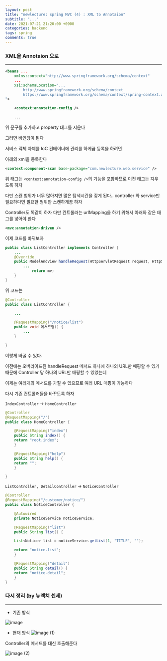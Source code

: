 ```yaml
---
layout: post
title: "newlecture: spring MVC (4) : XML to Annotaion"
subtitle: "..."
date: 2021-07-21 21:20:00 +0900
categories: backend
tags: spring
comments: true
---
```


### XML을 Annotaion 으로

---

```xml
<beans ...
	xmlns:context="http://www.springframework.org/schema/context"
    ...
    xsi:schemaLocation="...
        http://www.springframework.org/schema/context
        https://www.springframework.org/schema/context/spring-context.xsd
">

	<context:annotation-config />

    ...
```

위 문구를 추가하고 property 태그를 지운다

그러면 바인딩이 된다

서비스 객체 자체를 IoC 컨테이너에 관리를 하게끔 등록을 하려면

아래의 xml을 등록한다

```xml
<context:component-scan base-package="com.newlecture.web.service" />
```

위 태그는 `<context:annotation-config />`의 기능을 포함하므로 이전 태그는 지우도록 하자

다만 스캔 범위가 너무 많아지면 많은 탐색시간을 갖게 된다..
controller 와 service만 필요하다면 필요한 범위만 스캔하게끔 하자

Controller도 똑같이 하자
다만 컨트롤러는 urlMapping을 하기 위해서 아래와 같은 태그를 넣어야 한다

```xml
<mvc:annotation-driven />
```

이제 코드를 바꿔보자

```java
public class ListController implements Controller {
	...
	@Override
	public ModelAndView handleRequest(HttpServletRequest request, HttpServletResponse response) throws Exception {
		...
        	return mv;
    }
}
```

위 코드는

```java
@Controller
public class ListController {

    ...

    @RequestMapping("/notice/list")
    public void 메서드명() {
		...
    }

}

```

이렇게 바꿀 수 있다.

이전에는 오버라이드된 handleRequest 메서드 하나에 하나의 URL만 매핑할 수 있기 때문에 Controller 당 하나의 URL만 매핑할 수 있었는데

이제는 여러개의 메서드를 가질 수 있으므로 여러 URL 매핑이 가능하다

다시 기존 컨트롤러들을 바꾸도록 하자

`IndexController` -> `HomeController`

```java
@Controller
@RequestMapping("/")
public class HomeController {

    @RequestMapping("index")
    public String index() {
	return "root.index";
    }

    @RequestMapping("help")
    public String help() {
	return "";
    }

}
```

`ListController, DetailController` -> `NoticeController`

```java
@Controller
@RequestMapping("/customer/notice/")
public class NoticeController {

    @Autowired
    private NoticeService noticeService;

    @RequestMapping("list")
    public String list() {

	List<Notice> list = noticeService.getList(1, "TITLE", "");

	return "notice.list";
    }

    @RequestMapping("detail")
    public String detail() {
	return "notice.detail";
    }
}
```

### 다시 정리 (by 뉴렉쳐 센세)

---

- 기존 방식

![image](https://user-images.githubusercontent.com/66164361/126488390-b1c77f5c-48d2-419a-ae96-82d115a44f13.png)

- 현재 방식
  ![image (1)](https://user-images.githubusercontent.com/66164361/126488387-5b82d146-83de-4cbf-a61c-2167f18a6689.png)

Controller의 메서드를 대신 호출해준다

![image (2)](https://user-images.githubusercontent.com/66164361/126488392-621da32b-0602-4574-83d9-86f5a8f04ee0.png)
